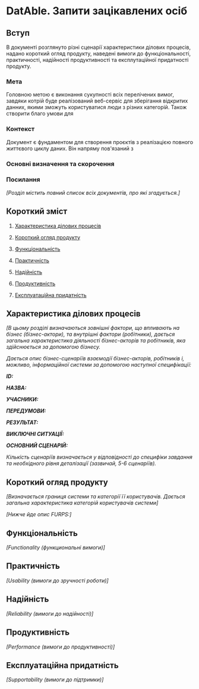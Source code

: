 # DatAble. Запити зацікавлених осіб

## Вступ


В документі розглянуто різні сценарії характеристики ділових процесів, надано короткий огляд продукту, наведені вимоги до
 функціональності, практичності, надійності продуктивності та експлутаційної придатності продукту.

### Мета


Головною метою є виконання сукупності всіх перелічених вимог, завдяки котрій буде реалізований веб-сервіс для зберігання відкритих данних, 
якими зможуть користуватися люди з різних категорій. Також створити благо умови для 

### Контекст


Документ є фундаментом для створення проєктів з реалізацією повного життєвого циклу даних. Він напряму пов'язаний з 


### Основні визначення та скорочення



### Посилання

*[Розділ містить повний список всіх документів, про які згадується.]*


## Короткий зміст

 1. [Характеристика ділових процесів](#характеристика-ділових-процесів)
 
 2. [Короткий огляд продукту](#короткий-огляд-продукту)
 
 3. [Функціональність](#функціональність)
 
 4. [Практичність](#практичність)
 
 5. [Надійність](#надійність)
 
 6. [Продуктивність](#продуктивність)
 
 7. [Експлуатаційна придатність](#експлуатаційна-придатність)
 

## Характеристика ділових процесів

*[В цьому розділі визначаються зовнішні фактори, що впливають на бізнес (бізнес-актори), 
та внутрішні фактори (робітники), дається загальна характеристика діяльності бізнес-акторів 
та робітників, яка здійснюється за допомогою бізнесу.*

*Дається опис бізнес-сценаріїв взаємодії бізнес-акторів, робітників і, можливо, інформаційної системи за допомогою наступної
специфікації:*

***ID:*** 
    
***НАЗВА:***
    
***УЧАСНИКИ:***

***ПЕРЕДУМОВИ:***

***РЕЗУЛЬТАТ:***

***ВИКЛЮЧНІ СИТУАЦІЇ:***

***ОСНОВНИЙ СЦЕНАРІЙ:***

*Кількість сценаріїв визначається у відповідності до специфіки завдання та необхідного 
рівня деталізації (зазвичай, 5-6 сценаріїв).*

## Короткий огляд продукту

*[Визначається границя системи та категорії її користувачів. Дається загальна характеристика категорій користувачів
системи]*

*[Нижче йде опис FURPS:]*


## Функціональність

*[Functionality (функциональні вимоги)]*

## Практичність

*[Usability (вимоги до зручності роботи)]*

## Надійність

*[Reliability (вимоги до надійності)]*

## Продуктивність

*[Performance (вимоги до продуктивності)]*

## Експлуатаційна придатність

*[Supportability (вимоги до підтримки)]*
